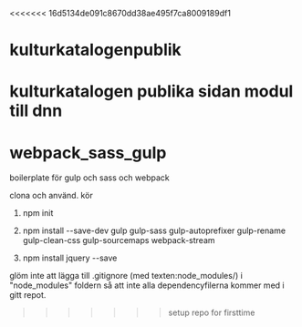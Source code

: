<<<<<<< 16d5134de091c8670dd38ae495f7ca8009189df1
# kulturkatalogenpublik
kulturkatalogen publika sidan modul till dnn 
=======
# webpack_sass_gulp
boilerplate för gulp och sass och webpack 

clona och använd.
kör

1. npm init

2. npm install --save-dev gulp gulp-sass gulp-autoprefixer gulp-rename gulp-clean-css gulp-sourcemaps webpack-stream

3. npm install jquery --save

glöm inte att lägga till .gitignore (med texten:node_modules/) i "node_modules" foldern så att inte alla dependencyfilerna kommer med i gitt repot.

>>>>>>> setup repo for firsttime
